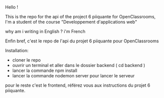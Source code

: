Hello !

This is the repo for the api of the project 6 piiquante for OpenClassrooms, I'm a student of the course "Developpement d'applications web"

why am i writing in English ? i'm French

Enfin bref, c'est le repo de l'api du projet 6 piiquante pour OpenClassrooms

Installation:

-  cloner le repo
-  ouvrir un terminal et aller dans le dossier backend ( cd backend )
-  lancer la commande npm install
-  lancer la commande nodemon server pour lancer le serveur

pour le reste c'est le frontend, référez vous aux instructions du projet 6 piiquante.
